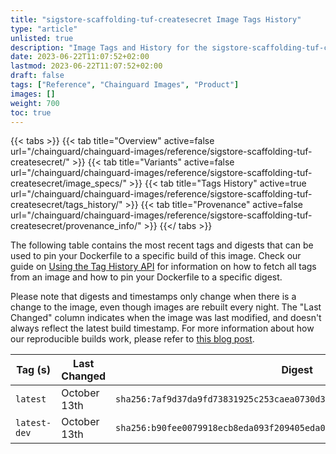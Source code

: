 ```yaml
---
title: "sigstore-scaffolding-tuf-createsecret Image Tags History"
type: "article"
unlisted: true
description: "Image Tags and History for the sigstore-scaffolding-tuf-createsecret Chainguard Image"
date: 2023-06-22T11:07:52+02:00
lastmod: 2023-06-22T11:07:52+02:00
draft: false
tags: ["Reference", "Chainguard Images", "Product"]
images: []
weight: 700
toc: true
---
```


{{< tabs >}}
{{< tab title="Overview" active=false url="/chainguard/chainguard-images/reference/sigstore-scaffolding-tuf-createsecret/" >}}
{{< tab title="Variants" active=false url="/chainguard/chainguard-images/reference/sigstore-scaffolding-tuf-createsecret/image_specs/" >}}
{{< tab title="Tags History" active=true url="/chainguard/chainguard-images/reference/sigstore-scaffolding-tuf-createsecret/tags_history/" >}}
{{< tab title="Provenance" active=false url="/chainguard/chainguard-images/reference/sigstore-scaffolding-tuf-createsecret/provenance_info/" >}}
{{</ tabs >}}

The following table contains the most recent tags and digests that can be used to pin your Dockerfile to a specific build of this image. Check our guide on [Using the Tag History API](/chainguard/chainguard-images/using-the-tag-history-api/) for information on how to fetch all tags from an image and how to pin your Dockerfile to a specific digest.

Please note that digests and timestamps only change when there is a change to the image, even though images are rebuilt every night. The "Last Changed" column indicates when the image was last modified, and doesn't always reflect the latest build timestamp. For more information about how our reproducible builds work, please refer to [this blog post](https://www.chainguard.dev/unchained/reproducing-chainguards-reproducible-image-builds).

| Tag (s)       | Last Changed | Digest                                                                    |
|---------------|--------------|---------------------------------------------------------------------------|
|  `latest`     | October 13th | `sha256:7af9d37da9fd73831925c253caea0730d3362e2303e821ed862424fead360e3b` |
|  `latest-dev` | October 13th | `sha256:b90fee0079918ecb8eda093f209405eda00594f3a45f3aa3538584ca711f7f26` |

